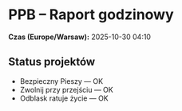 # PPB – Raport godzinowy
**Czas (Europe/Warsaw):** 2025-10-30 04:10

## Status projektów
- Bezpieczny Pieszy — OK
- Zwolnij przy przejściu — OK
- Odblask ratuje życie — OK

